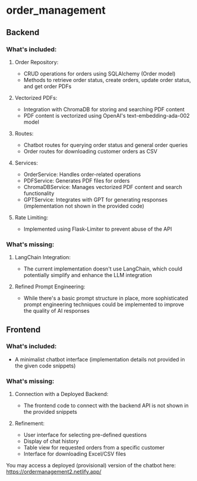 # order_management

## Backend

### What's included:

1. Order Repository:

   - CRUD operations for orders using SQLAlchemy (Order model)
   - Methods to retrieve order status, create orders, update order status, and get order PDFs

2. Vectorized PDFs:

   - Integration with ChromaDB for storing and searching PDF content
   - PDF content is vectorized using OpenAI's text-embedding-ada-002 model

3. Routes:

   - Chatbot routes for querying order status and general order queries
   - Order routes for downloading customer orders as CSV

4. Services:

   - OrderService: Handles order-related operations
   - PDFService: Generates PDF files for orders
   - ChromaDBService: Manages vectorized PDF content and search functionality
   - GPTService: Integrates with GPT for generating responses (implementation not shown in the provided code)

5. Rate Limiting:
   - Implemented using Flask-Limiter to prevent abuse of the API

### What's missing:

1. LangChain Integration:

   - The current implementation doesn't use LangChain, which could potentially simplify and enhance the LLM integration

2. Refined Prompt Engineering:
   - While there's a basic prompt structure in place, more sophisticated prompt engineering techniques could be implemented to improve the quality of AI responses

## Frontend

### What's included:

- A minimalist chatbot interface (implementation details not provided in the given code snippets)

### What's missing:

1. Connection with a Deployed Backend:

   - The frontend code to connect with the backend API is not shown in the provided snippets

2. Refinement:
   - User interface for selecting pre-defined questions
   - Display of chat history
   - Table view for requested orders from a specific customer
   - Interface for downloading Excel/CSV files

You may access a deployed (provisional) version of the chatbot here: https://ordermanagement2.netlify.app/
